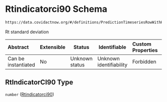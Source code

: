 # Rtindicatorci90 Schema

```txt
https://data.covidactnow.org/#/definitions/PredictionTimeseriesRowWithHeader/properties/RtIndicatorCI90
```

Rt standard deviation


| Abstract            | Extensible | Status         | Identifiable            | Custom Properties | Additional Properties | Access Restrictions | Defined In                                                   |
| :------------------ | ---------- | -------------- | ----------------------- | :---------------- | --------------------- | ------------------- | ------------------------------------------------------------ |
| Can be instantiated | No         | Unknown status | Unknown identifiability | Forbidden         | Allowed               | none                | [schemas.json\*](../out/schemas.json "open original schema") |

## RtIndicatorCI90 Type

`number` ([Rtindicatorci90](schemas-definitions-predictiontimeseriesrowwithheader-properties-rtindicatorci90.md))
